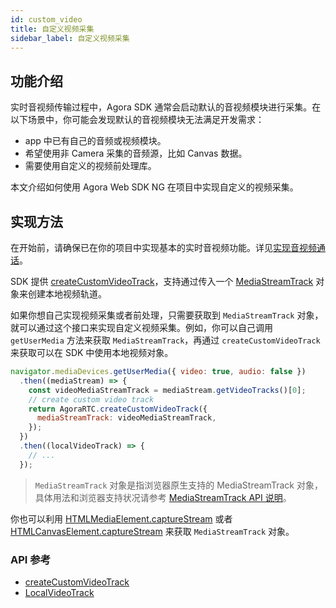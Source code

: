 ```yaml
---
id: custom_video
title: 自定义视频采集
sidebar_label: 自定义视频采集
---
```


## 功能介绍

实时音视频传输过程中，Agora SDK 通常会启动默认的音视频模块进行采集。在以下场景中，你可能会发现默认的音视频模块无法满足开发需求：
- app 中已有自己的音频或视频模块。
- 希望使用非 Camera 采集的音频源，比如 Canvas 数据。
- 需要使用自定义的视频前处理库。

本文介绍如何使用 Agora Web SDK NG 在项目中实现自定义的视频采集。

## 实现方法

在开始前，请确保已在你的项目中实现基本的实时音视频功能。详见[实现音视频通话](basic_call.md)。

SDK 提供 [createCustomVideoTrack](/api/cn/interfaces/iagorartc.html#createcustomvideotrack)，支持通过传入一个 [MediaStreamTrack](https://developer.mozilla.org/en-US/docs/Web/API/MediaStreamTrack) 对象来创建本地视频轨道。

如果你想自己实现视频采集或者前处理，只需要获取到 `MediaStreamTrack` 对象，就可以通过这个接口来实现自定义视频采集。例如，你可以自己调用 `getUserMedia` 方法来获取 `MediaStreamTrack`，再通过 `createCustomVideoTrack` 来获取可以在 SDK 中使用本地视频对象。

```js
navigator.mediaDevices.getUserMedia({ video: true, audio: false })
  .then((mediaStream) => {
    const videoMediaStreamTrack = mediaStream.getVideoTracks()[0];
    // create custom video track
    return AgoraRTC.createCustomVideoTrack({
      mediaStreamTrack: videoMediaStreamTrack,
    });
  })
  .then((localVideoTrack) => {
    // ...
  });
```

> `MediaStreamTrack` 对象是指浏览器原生支持的 MediaStreamTrack 对象，具体用法和浏览器支持状况请参考 [MediaStreamTrack API 说明](https://developer.mozilla.org/zh-CN/docs/Web/API/MediaStreamTrack)。

你也可以利用 [HTMLMediaElement.captureStream](https://developer.mozilla.org/en-US/docs/Web/API/HTMLMediaElement/captureStream) 或者 [HTMLCanvasElement.captureStream](https://developer.mozilla.org/en-US/docs/Web/API/HTMLCanvasElement/captureStream) 来获取 `MediaStreamTrack` 对象。

### API 参考
- [createCustomVideoTrack](/api/cn/interfaces/iagorartc.html#createcustomvideotrack)
- [LocalVideoTrack](/api/cn/interfaces/ilocalvideotrack.html)